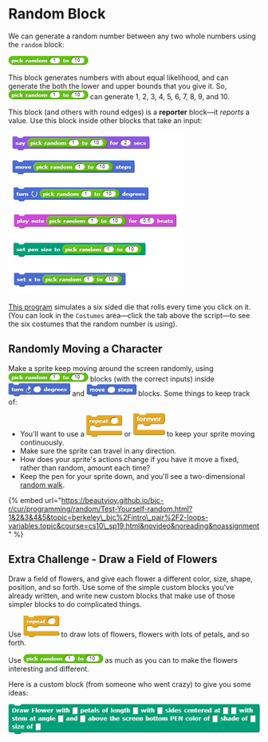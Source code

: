 # Random Block

We can generate a random number between any two whole numbers using the `random` block:

![](../.gitbook/assets/image%20%28139%29.png)

This block generates numbers with about equal likelihood, and can generate the both the lower and upper bounds that you give it. So, ![](../.gitbook/assets/image%20%28139%29.png) can generate 1, 2, 3, 4, 5, 6, 7, 8, 9, and 10.

This block \(and others with round edges\) is a **reporter** block—it _reports_ a value. Use this block inside other blocks that take an input:

![](../.gitbook/assets/image%20%2839%29.png)

[This program](http://snap.berkeley.edu/snapsource/snap.html#open:https://beautyjoy.github.io/bjc-r/prog/random/six-sided-die.xml) simulates a six sided die that rolls every time you click on it. \(You can look in the `Costumes` area—click the tab above the script—to see the six costumes that the random number is using\).

## Randomly Moving a Character

Make a sprite keep moving around the screen randomly, using ![](../.gitbook/assets/image%20%28139%29.png) blocks \(with the correct inputs\) inside ![](../.gitbook/assets/image%20%28199%29.png) and ![](../.gitbook/assets/image%20%28200%29.png) blocks. Some things to keep track of:

* You'll want to use a ![](../.gitbook/assets/image%20%2834%29.png) or ![](../.gitbook/assets/image%20%28195%29.png) to keep your sprite moving continuously.
* Make sure the sprite can travel in any direction.
* How does your sprite's actions change if you have it move a fixed, rather than random, amount each time?
* Keep the pen for your sprite down, and you'll see a two-dimensional [random walk](http://en.wikipedia.org/wiki/Random_walk).

{% embed url="https://beautyjoy.github.io/bjc-r/cur/programming/random/Test-Yourself-random.html?1&2&3&4&5&topic=berkeley\_bjc%2Fintro\_pair%2F2-loops-variables.topic&course=cs10\_sp19.html&novideo&noreading&noassignment" %}

## Extra Challenge - Draw a Field of Flowers

Draw a field of flowers, and give each flower a different color, size, shape, position, and so forth. Use some of the simple custom blocks you've already written, and write new custom blocks that make use of those simpler blocks to do complicated things.  
  
Use ![](../.gitbook/assets/image%20%2834%29.png) to draw lots of flowers, flowers with lots of petals, and so forth.  
  
Use ![](../.gitbook/assets/image%20%28139%29.png) as much as you can to make the flowers interesting and different.

Here is a custom block \(from someone who went crazy\) to give you some ideas:

![](../.gitbook/assets/image%20%2893%29.png)

